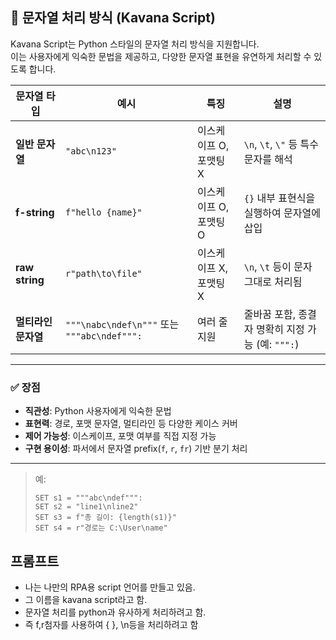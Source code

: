 ## 📌 문자열 처리 방식 (Kavana Script)

Kavana Script는 Python 스타일의 문자열 처리 방식을 지원합니다.  
이는 사용자에게 익숙한 문법을 제공하고, 다양한 문자열 표현을 유연하게 처리할 수 있도록 합니다.

| 문자열 타입       | 예시                            | 특징                     | 설명 |
|------------------|----------------------------------|--------------------------|------|
| **일반 문자열**   | `"abc\n123"`                     | 이스케이프 O, 포맷팅 X  | `\n`, `\t`, `\"` 등 특수 문자를 해석 |
| **f-string**      | `f"hello {name}"`                | 이스케이프 O, 포맷팅 O  | `{}` 내부 표현식을 실행하여 문자열에 삽입 |
| **raw string**    | `r"path\to\file"`                | 이스케이프 X, 포맷팅 X  | `\n`, `\t` 등이 문자 그대로 처리됨 |
| **멀티라인 문자열** | `"""\nabc\ndef\n"""` 또는 `"""abc\ndef""":` | 여러 줄 지원            | 줄바꿈 포함, 종결자 명확히 지정 가능 (예: `""":`) |

---

### ✅ 장점

- **직관성**: Python 사용자에게 익숙한 문법
- **표현력**: 경로, 포맷 문자열, 멀티라인 등 다양한 케이스 커버
- **제어 가능성**: 이스케이프, 포맷 여부를 직접 지정 가능
- **구현 용이성**: 파서에서 문자열 prefix(`f`, `r`, `fr`) 기반 분기 처리

---

> 예:  
> ```kvs
> SET s1 = """abc\ndef""":
> SET s2 = "line1\nline2"
> SET s3 = f"총 길이: {length(s1)}"
> SET s4 = r"경로는 C:\User\name"
> ```

## 프롬프트
- 나는 나만의 RPA용 script 언어를 만들고 있음.
- 그 이름을 kavana script라고 함.
- 문자열 처리를 python과 유사하게 처리하려고 함.
- 즉 f,r첨자를 사용하여 { }, \n등을 처리하려고 함
